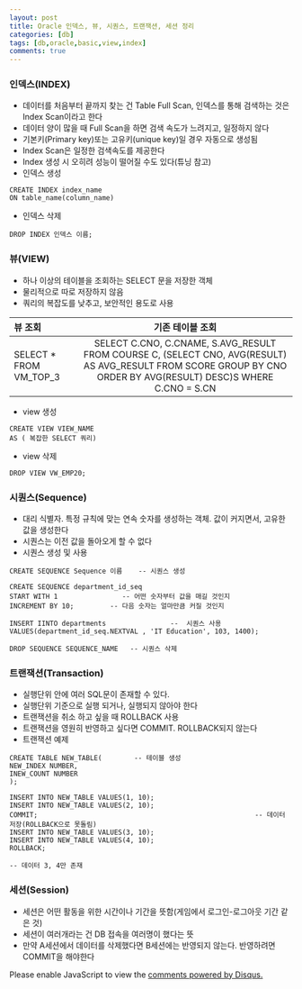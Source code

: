 ```yaml
---
layout: post
title: Oracle 인덱스, 뷰, 시퀀스, 트랜잭션, 세션 정리
categories: [db]
tags: [db,oracle,basic,view,index]
comments: true
---
```

### 인덱스(INDEX)
- 데이터를 처음부터 끝까지 찾는 건 Table Full Scan, 인덱스를 통해 검색하는 것은 Index Scan이라고 한다
- 데이터 양이 많을 때 Full Scan을 하면 검색 속도가 느려지고, 일정하지 않다
- 기본키(Primary key)또는 고유키(unique key)일 경우 자동으로 생성됨
- Index Scan은 일정한 검색속도를 제공한다
- Index 생성 시 오히려 성능이 떨어질 수도 있다(튜닝 참고)
- 인덱스 생성

~~~
CREATE INDEX index_name
ON table_name(column_name)
~~~
- 인덱스 삭제

~~~
DROP INDEX 인덱스 이름;
~~~

### 뷰(VIEW)
- 하나 이상의 테이블을 조회하는 SELECT 문을 저장한 객체
- 물리적으로 따로 저장하지 않음
- 쿼리의 복잡도를 낮추고, 보안적인 용도로 사용

|뷰 조회   | 기존 테이블 조회|
|:---|:---:|
| SELECT * FROM VM_TOP_3 | SELECT C.CNO, C.CNAME, S.AVG_RESULT FROM COURSE C, (SELECT CNO, AVG(RESULT)  AS AVG_RESULT FROM SCORE GROUP BY CNO ORDER BY AVG(RESULT) DESC)S WHERE C.CNO = S.CN |

- view 생성

~~~
CREATE VIEW VIEW_NAME
AS ( 복잡한 SELECT 쿼리) 
~~~
- view 삭제

~~~
DROP VIEW VW_EMP20;
~~~

### 시퀀스(Sequence)
- 대리 식별자. 특정 규칙에 맞는 연속 숫자를 생성하는 객체. 값이 커지면서, 고유한 값을 생성한다
- 시퀀스는 이전 값을 돌아오게 할 수 없다
- 시퀀스 생성 및 사용

~~~
CREATE SEQUENCE Sequence 이름    -- 시퀀스 생성

CREATE SEQUENCE department_id_seq
START WITH 1                -- 어떤 숫자부터 값을 매길 것인지
INCREMENT BY 10;         -- 다음 숫자는 얼마만큼 커질 것인지

INSERT IINTO departments                --  시퀀스 사용
VALUES(department_id_seq.NEXTVAL , 'IT Education', 103, 1400);

DROP SEQUENCE SEQUENCE_NAME   -- 시퀀스 삭제
~~~

### 트랜잭션(Transaction)
- 실행단위 안에 여러 SQL문이 존재할 수 있다.
- 실행단위 기준으로 실행 되거나, 실행되지 않아야 한다
- 트랜잭션을 취소 하고 싶을 때 ROLLBACK 사용
- 트랜잭션을 영원히 반영하고 싶다면 COMMIT. ROLLBACK되지 않는다
- 트랜잭션 예제

~~~
CREATE TABLE NEW_TABLE(        -- 테이블 생성
NEW_INDEX NUMBER,
INEW_COUNT NUMBER
);

INSERT INTO NEW_TABLE VALUES(1, 10); 
INSERT INTO NEW_TABLE VALUES(2, 10);
COMMIT;                                                      -- 데이터 저장(ROLLBACK으로 못돌림)
INSERT INTO NEW_TABLE VALUES(3, 10); 
INSERT INTO NEW_TABLE VALUES(4, 10);
ROLLBACK;

-- 데이터 3, 4만 존재
~~~

### 세션(Session)
- 세션은 어떤 활동을 위한 시간이나 기간을 뜻함(게임에서 로그인-로그아웃 기간 같은 것)
- 세션이 여러개라는 건 DB 접속을 여러명이 했다는 뜻
- 만약 A세션에서 데이터를 삭제했다면 B세션에는 반영되지 않는다. 반영하려면 COMMIT을 해야한다

<div id="disqus_thread"></div>
<script>

/**
*  RECOMMENDED CONFIGURATION VARIABLES: EDIT AND UNCOMMENT THE SECTION BELOW TO INSERT DYNAMIC VALUES FROM YOUR PLATFORM OR CMS.
*  LEARN WHY DEFINING THESE VARIABLES IS IMPORTANT: https://disqus.com/admin/universalcode/#configuration-variables*/
/*
var disqus_config = function () {
this.page.url = PAGE_URL;  // Replace PAGE_URL with your page's canonical URL variable
this.page.identifier = PAGE_IDENTIFIER; // Replace PAGE_IDENTIFIER with your page's unique identifier variable
};
*/
(function() { // DON'T EDIT BELOW THIS LINE
var d = document, s = d.createElement('script');
s.src = 'https://parkwonhui.disqus.com/embed.js';
s.setAttribute('data-timestamp', +new Date());
(d.head || d.body).appendChild(s);
})();
</script>
<noscript>Please enable JavaScript to view the <a href="https://disqus.com/?ref_noscript">comments powered by Disqus.</a></noscript>
                            


